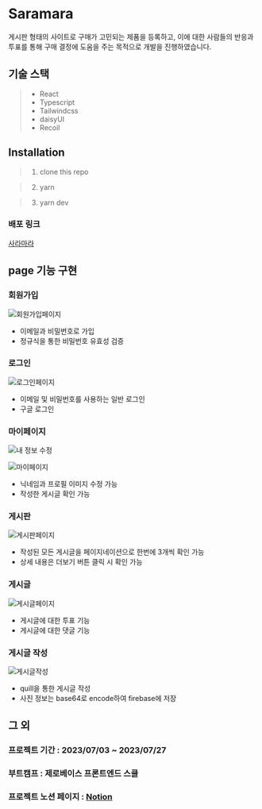 # Saramara

게시판 형태의 사이트로 구매가 고민되는 제품을 등록하고, 이에 대한 사람들의 반응과 투표를 통해 구매 결정에 도움을 주는 목적으로 개발을 진행하였습니다.

## 기술 스택

> - React
> - Typescript
> - Tailwindcss
> - daisyUI
> - Recoil

## Installation

> 1. clone this repo

> 2. yarn

> 3. yarn dev

### 배포 링크

[사라마라](https://main--saramara.netlify.app/)

## page 기능 구현

### 회원가입

![회원가입페이지](https://github.com/khakisage/saramara/assets/91720916/27d0ed34-c0ca-47bf-a33c-1769e111ee2d)

- 이메일과 비밀번호로 가입
- 정규식을 통한 비밀번호 유효성 검증

### 로그인

![로그인페이지](https://github.com/khakisage/saramara/assets/91720916/b14afb53-1b13-4738-8f3c-f8f9878fa843)

- 이메일 및 비밀번호를 사용하는 일반 로그인
- 구글 로그인

### 마이페이지

![내 정보 수정](https://github.com/khakisage/saramara/assets/91720916/bb38f698-a6a8-4c81-9606-79fc615e3bc7)

![마이페이지](https://github.com/khakisage/saramara/assets/91720916/17dc56d0-a0d7-4e11-9a39-6569af308acb)

- 닉네임과 프로필 이미지 수정 가능
- 작성한 게시글 확인 가능

### 게시판

![게시판페이지](https://github.com/khakisage/saramara/assets/91720916/ca8e9e91-a511-4633-bcbe-90ba7f948490)

- 작성된 모든 게시글을 페이지네이션으로 한번에 3개씩 확인 가능
- 상세 내용은 더보기 버튼 클릭 시 확인 가능

### 게시글

![게시글페이지](https://github.com/khakisage/saramara/assets/91720916/afa575ca-ce26-42c6-9a7a-c94355c3ca02)

- 게시글에 대한 투표 기능
- 게시글에 대한 댓글 기능

### 게시글 작성

![게시글작성](https://github.com/khakisage/saramara/assets/91720916/d9161645-d0e6-4dba-a863-19dfc9f003ea)

- quill을 통한 게시글 작성
- 사진 정보는 base64로 encode하여 firebase에 저장

## 그 외

### 프로젝트 기간 : 2023/07/03 ~ 2023/07/27

### 부트캠프 : 제로베이스 프론트엔드 스쿨

### 프로젝트 노션 페이지 : [Notion](https://volcano-hubcap-428.notion.site/43daaa0be2e141908274ee4735f4b311?pvs=4)
